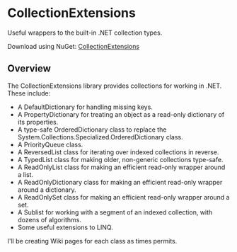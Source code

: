 # CollectionExtensions

Useful wrappers to the built-in .NET collection types.

Download using NuGet: [CollectionExtensions](http://nuget.org/packages/collectionextensions)

## Overview
The CollectionExtensions library provides collections for working in .NET. These include:
* A DefaultDictionary for handling missing keys.
* A PropertyDictionary for treating an object as a read-only dictionary of its properties.
* A type-safe OrderedDictionary class to replace the System.Collections.Specialized.OrderedDictionary class.
* A PriorityQueue class.
* A ReversedList class for iterating over indexed collections in reverse.
* A TypedList class for making older, non-generic collections type-safe.
* A ReadOnlyList class for making an efficient read-only wrapper around a list.
* A ReadOnlyDictionary class for making an efficient read-only wrapper around a dictionary.
* A ReadOnlySet class for making an efficient read-only wrapper around a set.
* A Sublist for working with a segment of an indexed collection, with dozens of algorithms.
* Some useful extensions to LINQ.

I'll be creating Wiki pages for each class as times permits.
